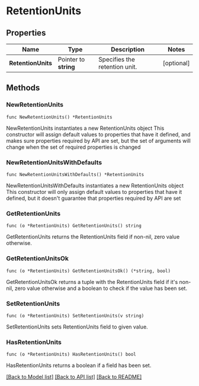# RetentionUnits

## Properties

Name | Type | Description | Notes
------------ | ------------- | ------------- | -------------
**RetentionUnits** | Pointer to **string** | Specifies the retention unit. | [optional] 

## Methods

### NewRetentionUnits

`func NewRetentionUnits() *RetentionUnits`

NewRetentionUnits instantiates a new RetentionUnits object
This constructor will assign default values to properties that have it defined,
and makes sure properties required by API are set, but the set of arguments
will change when the set of required properties is changed

### NewRetentionUnitsWithDefaults

`func NewRetentionUnitsWithDefaults() *RetentionUnits`

NewRetentionUnitsWithDefaults instantiates a new RetentionUnits object
This constructor will only assign default values to properties that have it defined,
but it doesn't guarantee that properties required by API are set

### GetRetentionUnits

`func (o *RetentionUnits) GetRetentionUnits() string`

GetRetentionUnits returns the RetentionUnits field if non-nil, zero value otherwise.

### GetRetentionUnitsOk

`func (o *RetentionUnits) GetRetentionUnitsOk() (*string, bool)`

GetRetentionUnitsOk returns a tuple with the RetentionUnits field if it's non-nil, zero value otherwise
and a boolean to check if the value has been set.

### SetRetentionUnits

`func (o *RetentionUnits) SetRetentionUnits(v string)`

SetRetentionUnits sets RetentionUnits field to given value.

### HasRetentionUnits

`func (o *RetentionUnits) HasRetentionUnits() bool`

HasRetentionUnits returns a boolean if a field has been set.


[[Back to Model list]](../README.md#documentation-for-models) [[Back to API list]](../README.md#documentation-for-api-endpoints) [[Back to README]](../README.md)


